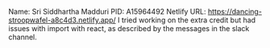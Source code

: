 Name: Sri Siddhartha Madduri
PID: A15964492
Netlify URL: https://dancing-stroopwafel-a8c4d3.netlify.app/
I tried working on the extra credit but had issues with import with react, as described by the messages in the slack channel.